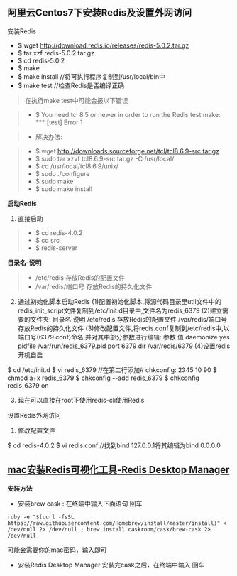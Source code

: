 ## 阿里云Centos7下安装Redis及设置外网访问

安装Redis  

* $ wget http://download.redis.io/releases/redis-5.0.2.tar.gz   
* $ tar xzf redis-5.0.2.tar.gz   
* $ cd redis-5.0.2 
* $ make 
* $ make install //将可执行程序复制到/usr/local/bin中 
* $ make test //检查Redis是否编译正确 

> 在执行make test中可能会报以下错误


> * $ You need tcl 8.5 or newer in order to run the Redis test 
make: *** [test] Error 1 

> * 解决办法:


> * $ wget http://downloads.sourceforge.net/tcl/tcl8.6.9-src.tar.gz 
> * $ sudo tar xzvf tcl8.6.9-src.tar.gz -C /usr/local/ 
> * $ cd /usr/local/tcl8.6.9/unix/ 
> * $ sudo ./configure 
> * $ sudo make 
> * $ sudo make install 


**启动Redis**   
1. 直接启动   

> * $ cd redis-4.0.2 
> * $ cd src 
> * $ redis-server  

**目录名-说明**
> * /etc/redis	存放Redis的配置文件
> * /var/redis/端口号	存放Redis的持久化文件

2. 通过初始化脚本启动Redis
(1)配置初始化脚本,将源代码目录里util文件中的redis_init_script文件复制到/etc/init.d目录中,文件名为redis_6379
(2)建立需要的文件夹:
目录名	说明
/etc/redis	存放Redis的配置文件
/var/redis/端口号	存放Redis的持久化文件
(3)修改配置文件,将redis.conf复制到/etc/redis中,以端口号(6379.conf)命名,并对其中部分参数进行编辑: 
参数	值
daemonize	yes
pidfile	/var/run/redis_6379.pid
port	6379
dir	/var/redis/6379
(4)设置redis开机自启


$ cd /etc/init.d 
$ vi redis_6379 //在第二行添加# chkconfig: 2345 10 90 
$ chmod a+x redis_6379 
$ chkconfig --add redis_6379 
$ chkconfig redis_6379 on 

3. 现在可以直接在root下使用redis-cli使用Redis


设置Redis外网访问 
1. 修改配置文件


$ cd redis-4.0.2 
$ vi redis.conf 
//找到bind 127.0.0.1将其编辑为bind 0.0.0.0 



## [mac安装Redis可视化工具-Redis Desktop Manager](https://blog.csdn.net/gavinguo1987/article/details/75125775)

**安装方法**

* 安装brew cask : 在终端中输入下面语句 回车

``` 
ruby -e "$(curl -fsSL https://raw.githubusercontent.com/Homebrew/install/master/install)" < /dev/null 2> /dev/null ; brew install caskroom/cask/brew-cask 2> /dev/null
```

可能会需要你的mac密码，输入即可

* 安装Redis Desktop Manager
安装完cask之后，在终端中输入 回车